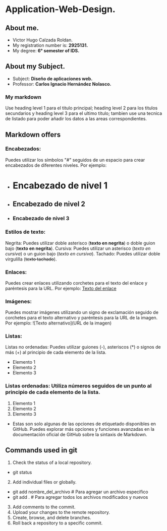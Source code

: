 # Application-Web-Design.
## About me.
- Victor Hugo Calzada Roldan.
- My registration number is: **2925131.**
- My degree: **6° semester of IDS.**

## About my Subject.
- Subject: **Diseño de aplicaciones web.**
- Professor: **Carlos Ignacio Hernández Nolasco.**
### My markdown
Use heading level 1 para el titulo principal; heading level 2 para los titulos secundarios y heading level 3 para el ultimo titulo; tambien use una tecnica de listado para poder añadir los datos a las areas correspondientes.
## Markdown offers
### Encabezados:
Puedes utilizar los símbolos "#" seguidos de un espacio para crear encabezados de diferentes niveles. Por ejemplo:
- # Encabezado de nivel 1
- ## Encabezado de nivel 2
- ### Encabezado de nivel 3


### Estilos de texto:
Negrita: Puedes utilizar doble asterisco (**texto en negrita**) o doble guion bajo (__texto en negrita__).
Cursiva: Puedes utilizar un asterisco (*texto en cursiva*) o un guion bajo (_texto en cursiva_).
Tachado: Puedes utilizar doble virgulilla (~~texto tachado~~).

### Enlaces:
Puedes crear enlaces utilizando corchetes para el texto del enlace y paréntesis para la URL. Por ejemplo:
[Texto del enlace](URL)


### Imágenes:
Puedes mostrar imágenes utilizando un signo de exclamación seguido de corchetes para el texto alternativo y paréntesis para la URL de la imagen. Por ejemplo:
![Texto alternativo](URL de la imagen)


### Listas:
Listas no ordenadas: Puedes utilizar guiones (-), asteriscos (*) o signos de más (+) al principio de cada elemento de la lista.
- Elemento 1
- Elemento 2
- Elemento 3

### Listas ordenadas: Utiliza números seguidos de un punto al principio de cada elemento de la lista.
1. Elemento 1
2. Elemento 2
3. Elemento 3


- Estas son solo algunas de las opciones de etiquetado disponibles en GitHub. Puedes explorar más opciones y funciones avanzadas en la documentación oficial de GitHub sobre la sintaxis de Markdown.

## Commands used in git
1. Check the status of a local repository.
 - git status
2. Add individual files or globally.
 - git add nombre_del_archivo   # Para agregar un archivo específico
 - git add .                    # Para agregar todos los archivos modificados y nuevos
3. Add comments to the commit.
4. Upload your changes to the remote repository.
5. Create, browse, and delete branches.
6. Roll back a repository to a specific commit.
